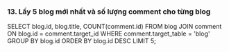 ### 13. Lấy 5 blog mới nhất và số lượng comment cho từng blog

SELECT blog.id, blog.title, COUNT(comment.id)
FROM blog
JOIN comment
ON blog.id = comment.target_id
WHERE comment.target_table = 'blog'
GROUP BY blog.id
ORDER BY blog.id DESC
LIMIT 5;
